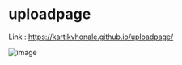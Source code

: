 # uploadpage
Link : https://kartikvhonale.github.io/uploadpage/

![image](https://github.com/KartikVhonale/uploadpage/assets/98228313/6955b5c3-ea4b-4334-a136-d609f10480ee)

